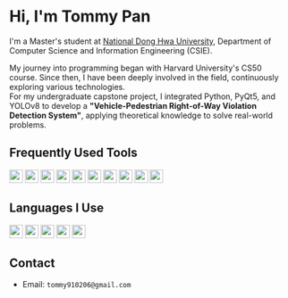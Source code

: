 #  Hi, I'm Tommy Pan

I'm a Master's student at [National Dong Hwa University](https://www.ndhu.edu.tw/), Department of Computer Science and Information Engineering (CSIE).

My journey into programming began with Harvard University's CS50 course. Since then, I have been deeply involved in the field, continuously exploring various technologies.  
For my undergraduate capstone project, I integrated Python, PyQt5, and YOLOv8 to develop a **"Vehicle-Pedestrian Right-of-Way Violation Detection System"**, applying theoretical knowledge to solve real-world problems.


##  Frequently Used Tools

<span>
  <img src="https://img.shields.io/badge/Cursor-27272A?style=flat" height="24"/>
  <img src="https://img.shields.io/badge/VSCode-007ACC?logo=visualstudiocode&logoColor=white" height="24"/>
  <img src="https://img.shields.io/badge/PyQt5-41CD52?logo=qt&logoColor=white" height="24"/>
  <img src="https://img.shields.io/badge/Windsurf-1E90FF?style=flat&logoColor=white&logo=windy" height="24"/>
  <img src="https://img.shields.io/badge/Perplexity-3B3B98?logo=perplexity&logoColor=white" height="24"/>
  <img src="https://img.shields.io/badge/ChatGPT-10A37F?logo=openai&logoColor=white" height="24"/>
  <img src="https://img.shields.io/badge/Gemini-4285F4?logo=google&logoColor=white" height="24"/>
  <img src="https://img.shields.io/badge/Grok-FF5C5C?logo=twitter&logoColor=white" height="24"/>
  <img src="https://img.shields.io/badge/Claude-FFD700?logo=anthropic&logoColor=black" height="24"/>
  <img src="https://img.shields.io/badge/Jupyter-F37626?logo=jupyter&logoColor=white" height="24"/>
</span>



## Languages I Use

<span>
  <img src="https://img.shields.io/badge/Python-3776AB?logo=python&logoColor=white" height="24"/>
  <img src="https://img.shields.io/badge/C++-00599C?logo=c%2B%2B&logoColor=white" height="24"/>
  <img src="https://img.shields.io/badge/Markdown-000000?logo=markdown&logoColor=white" height="24"/>
  <img src="https://img.shields.io/badge/CSS-1572B6?logo=css3&logoColor=white" height="24"/>
  <img src="https://img.shields.io/badge/HTML-FF5733?logo=html5&logoColor=white" height="24"/>
</span>



## Contact

- Email: `tommy910206@gmail.com`

